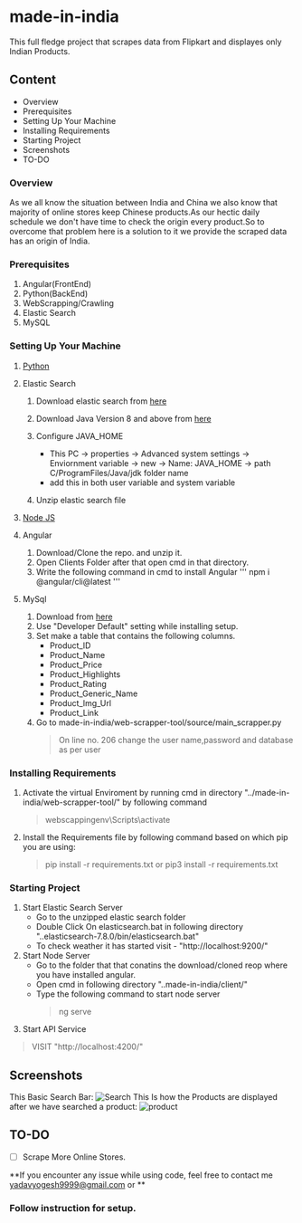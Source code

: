 # made-in-india
This full fledge project that scrapes data from Flipkart and displayes only Indian Products.

## Content
  - Overview
  - Prerequisites
  - Setting Up Your Machine
  - Installing Requirements
  - Starting Project
  - Screenshots
  - TO-DO
  
### Overview
As we all know the situation between India and China we also know that majority of online stores keep Chinese products.As our hectic daily schedule we don't have time to check the origin every product.So to overcome that problem here is a solution to it we provide the scraped data has an origin of India.
### Prerequisites 
1. Angular(FrontEnd) 
2. Python(BackEnd)
3. WebScrapping/Crawling 
4. Elastic Search
5. MySQL

### Setting Up Your Machine
1. [Python](https://www.python.org/downloads/) 

2. Elastic Search 
   1. Download elastic search from [here](https://artifacts.elastic.co/downloads/elasticsearch/elasticsearch-7.8.0-windows-x86_64.zip) 
   2. Download Java Version 8 and above from [here](https://www.oracle.com/java/technologies/javase-jdk14-downloads.html)
   3. Configure JAVA_HOME
      - This PC -> properties -> Advanced system settings -> Enviornment variable -> 
                  new -> Name: JAVA_HOME -> path C/ProgramFiles/Java/jdk folder name
      - add this in both user variable and system variable

   4. Unzip elastic search file
3. [Node JS](https://nodejs.org/en/)
4. Angular 
   1. Download/Clone the repo. and unzip it.
   2. Open Clients Folder after that open cmd in that directory.
   3. Write the following command in cmd to install Angular 
      '''
      npm i @angular/cli@latest
      '''
5. MySql
   1. Download from [here](https://dev.mysql.com/downloads/installer/)
   2. Use "Developer Default" setting while installing setup.
   3. Set make a table that contains the following columns.
      - Product_ID
      - Product_Name
      - Product_Price
      - Product_Highlights
      - Product_Rating
      - Product_Generic_Name
      - Product_Img_Url
      - Product_Link   
   3. Go to made-in-india/web-scrapper-tool/source/main_scrapper.py
      > On line no. 206 change the user name,password and database as per user   

### Installing Requirements
1. Activate the virtual Enviroment by running cmd in directory "../made-in-india/web-scrapper-tool/" by following command
   > webscappingenv\Scripts\activate
2. Install the Requirements file by following command based on which pip you are using:
   > pip install -r requirements.txt or pip3 install -r requirements.txt

### Starting Project
1. Start Elastic Search Server
   - Go to the unzipped elastic search folder
   - Double Click On elasticsearch.bat in following directory "..elasticsearch-7.8.0/bin/elasticsearch.bat"
   - To check weather it has started visit - "http://localhost:9200/"  
2. Start Node Server
   - Go to the folder that that conatins the download/cloned reop where you have installed angular.
   - Open cmd in following directory "..made-in-india/client/"
   - Type the following command to start node server
     > ng serve
3. Start API Service

>VISIT "http://localhost:4200/"
## Screenshots
<!--
<img src="https://user-images.githubusercontent.com/51474690/88975790-7707f300-d2d8-11ea-8260-f5f99ba08ddf.jpeg" align="left" height="500" width="300" >
<img src="https://user-images.githubusercontent.com/51474690/88976094-15945400-d2d9-11ea-86e7-f5451617c24f.jpeg" align="center" height="500" width="300" >
-->
This Basic Search Bar:
![Search](https://user-images.githubusercontent.com/51474690/88976094-15945400-d2d9-11ea-86e7-f5451617c24f.jpeg)
This Is how the Products are displayed after we have searched a product:
![product](https://user-images.githubusercontent.com/51474690/88975790-7707f300-d2d8-11ea-8260-f5f99ba08ddf.jpeg)



## TO-DO
- [ ] Scrape More Online Stores.

**If you encounter any issue while using code, feel free to contact me yadavyogesh9999@gmail.com or **

### Follow instruction for setup.
